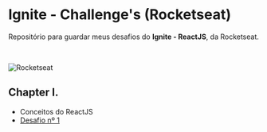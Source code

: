 # Ignite - Challenge's (Rocketseat)
Repositório para guardar meus desafios do <strong>Ignite - ReactJS</strong>, da Rocketseat.

<br> 

![Rocketseat](https://repository-images.githubusercontent.com/344824358/0ff8ac80-8026-11eb-8ed1-e8b77764fbcd)

## Chapter I.
- Conceitos do ReactJS
- <a href="#">Desafio nº 1</a>
#



